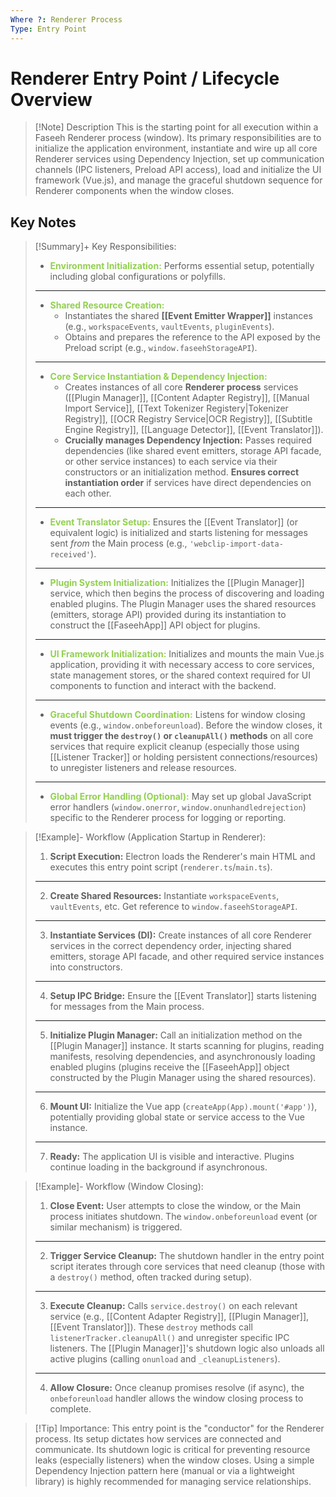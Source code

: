 ```yaml
---
Where ?: Renderer Process
Type: Entry Point
---
```


# Renderer Entry Point / Lifecycle Overview

> [!Note] Description
> This is the starting point for all execution within a Faseeh Renderer process (window). Its primary responsibilities are to initialize the application environment, instantiate and wire up all core Renderer services using Dependency Injection, set up communication channels (IPC listeners, Preload API access), load and initialize the UI framework (Vue.js), and manage the graceful shutdown sequence for Renderer components when the window closes.

## Key Notes

> [!Summary]+ Key Responsibilities:
>
> - <span style="font-weight:bold; color:rgb(146, 208, 80)">Environment Initialization:</span> Performs essential setup, potentially including global configurations or polyfills.
>
> ---
>
> - <span style="font-weight:bold; color:rgb(146, 208, 80)">Shared Resource Creation:</span>
>   - Instantiates the shared **[[Event Emitter Wrapper]]** instances (e.g., `workspaceEvents`, `vaultEvents`, `pluginEvents`).
>   - Obtains and prepares the reference to the API exposed by the Preload script (e.g., `window.faseehStorageAPI`).
>
> ---
>
> - <span style="font-weight:bold; color:rgb(146, 208, 80)">Core Service Instantiation & Dependency Injection:</span>
>   - Creates instances of all core **Renderer process** services ([[Plugin Manager]], [[Content Adapter Registry]], [[Manual Import Service]], [[Text Tokenizer Registery|Tokenizer Registry]], [[OCR Registry Service|OCR Registry]], [[Subtitle Engine Registry]], [[Language Detector]], [[Event Translator]]).
>   - **Crucially manages Dependency Injection:** Passes required dependencies (like shared event emitters, storage API facade, or other service instances) to each service via their constructors or an initialization method. **Ensures correct instantiation order** if services have direct dependencies on each other.
>
> ---
>
> - <span style="font-weight:bold; color:rgb(146, 208, 80)">Event Translator Setup:</span> Ensures the [[Event Translator]] (or equivalent logic) is initialized and starts listening for messages sent _from_ the Main process (e.g., `'webclip-import-data-received'`).
>
> ---
>
> - <span style="font-weight:bold; color:rgb(146, 208, 80)">Plugin System Initialization:</span> Initializes the [[Plugin Manager]] service, which then begins the process of discovering and loading enabled plugins. The Plugin Manager uses the shared resources (emitters, storage API) provided during its instantiation to construct the [[FaseehApp]] API object for plugins.
>
> ---
>
> - <span style="font-weight:bold; color:rgb(146, 208, 80)">UI Framework Initialization:</span> Initializes and mounts the main Vue.js application, providing it with necessary access to core services, state management stores, or the shared context required for UI components to function and interact with the backend.
>
> ---
>
> - <span style="font-weight:bold; color:rgb(146, 208, 80)">Graceful Shutdown Coordination:</span> Listens for window closing events (e.g., `window.onbeforeunload`). Before the window closes, it **must trigger the `destroy()` or `cleanupAll()` methods** on all core services that require explicit cleanup (especially those using [[Listener Tracker]] or holding persistent connections/resources) to unregister listeners and release resources.
>
> ---
>
> - <span style="font-weight:bold; color:rgb(146, 208, 80)">Global Error Handling (Optional):</span> May set up global JavaScript error handlers (`window.onerror`, `window.onunhandledrejection`) specific to the Renderer process for logging or reporting.

> [!Example]- Workflow (Application Startup in Renderer):
>
> 1.  **Script Execution:** Electron loads the Renderer's main HTML and executes this entry point script (`renderer.ts`/`main.ts`).
>
> ---
>
> 2.  **Create Shared Resources:** Instantiate `workspaceEvents`, `vaultEvents`, etc. Get reference to `window.faseehStorageAPI`.
>
> ---
>
> 3.  **Instantiate Services (DI):** Create instances of all core Renderer services in the correct dependency order, injecting shared emitters, storage API facade, and other required service instances into constructors.
>
> ---
>
> 4.  **Setup IPC Bridge:** Ensure the [[Event Translator]] starts listening for messages from the Main process.
>
> ---
>
> 5.  **Initialize Plugin Manager:** Call an initialization method on the [[Plugin Manager]] instance. It starts scanning for plugins, reading manifests, resolving dependencies, and asynchronously loading enabled plugins (plugins receive the [[FaseehApp]] object constructed by the Plugin Manager using the shared resources).
>
> ---
>
> 6.  **Mount UI:** Initialize the Vue app (`createApp(App).mount('#app')`), potentially providing global state or service access to the Vue instance.
>
> ---
>
> 7.  **Ready:** The application UI is visible and interactive. Plugins continue loading in the background if asynchronous.

> [!Example]- Workflow (Window Closing): 
> 1. **Close Event:** User attempts to close the window, or the Main process initiates shutdown. The `window.onbeforeunload` event (or similar mechanism) is triggered.
>
> ---
>
> 2.  **Trigger Service Cleanup:** The shutdown handler in the entry point script iterates through core services that need cleanup (those with a `destroy()` method, often tracked during setup).
>
> ---
>
> 3. **Execute Cleanup:** Calls `service.destroy()` on each relevant service (e.g., [[Content Adapter Registry]], [[Plugin Manager]], [[Event Translator]]). These `destroy` methods call `listenerTracker.cleanupAll()` and unregister specific IPC listeners. The [[Plugin Manager]]'s shutdown logic also unloads all active plugins (calling `onunload` and `_cleanupListeners`).
>
> ---
>
> 4. **Allow Closure:** Once cleanup promises resolve (if async), the `onbeforeunload` handler allows the window closing process to complete.

> [!Tip] Importance:
> This entry point is the "conductor" for the Renderer process. Its setup dictates how services are connected and communicate. Its shutdown logic is critical for preventing resource leaks (especially listeners) when the window closes. Using a simple Dependency Injection pattern here (manual or via a lightweight library) is highly recommended for managing service relationships.

